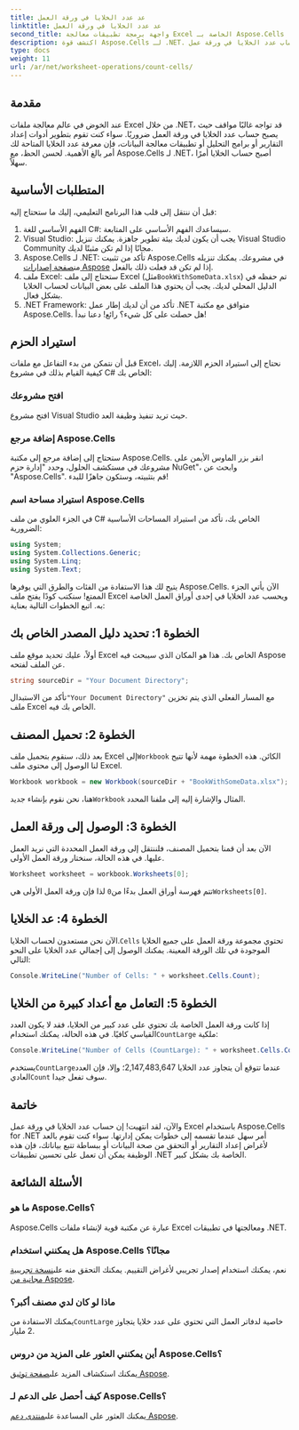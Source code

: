 ```yaml
---
title: عد عدد الخلايا في ورقة العمل
linktitle: عد عدد الخلايا في ورقة العمل
second_title: واجهة برمجة تطبيقات معالجة Excel الخاصة بـ Aspose.Cells .NET
description: اكتشف قوة Aspose.Cells لـ .NET. تعرّف على كيفية حساب عدد الخلايا في ورقة عمل Excel باستخدام هذا الدليل المفصل.
type: docs
weight: 11
url: /ar/net/worksheet-operations/count-cells/
---
```

## مقدمة
عند الخوض في عالم معالجة ملفات Excel من خلال .NET، قد تواجه غالبًا مواقف حيث يصبح حساب عدد الخلايا في ورقة العمل ضروريًا. سواء كنت تقوم بتطوير أدوات إعداد التقارير أو برامج التحليل أو تطبيقات معالجة البيانات، فإن معرفة عدد الخلايا المتاحة لك أمر بالغ الأهمية. لحسن الحظ، مع Aspose.Cells لـ .NET، أصبح حساب الخلايا أمرًا سهلاً.
## المتطلبات الأساسية
قبل أن ننتقل إلى قلب هذا البرنامج التعليمي، إليك ما ستحتاج إليه:
1. الفهم الأساسي للغة C#: سيساعدك الفهم الأساسي على المتابعة.
2. Visual Studio: يجب أن يكون لديك بيئة تطوير جاهزة. يمكنك تنزيل Visual Studio Community مجانًا إذا لم تكن مثبتًا لديك.
3.  Aspose.Cells لـ .NET: تأكد من تثبيت Aspose.Cells في مشروعك. يمكنك تنزيله من[صفحة إصدارات Aspose](https://releases.aspose.com/cells/net/) إذا لم تكن قد فعلت ذلك بالفعل.
4.  ملف Excel: ستحتاج إلى ملف Excel (مثل`BookWithSomeData.xlsx`) تم حفظه في الدليل المحلي لديك. يجب أن يحتوي هذا الملف على بعض البيانات لحساب الخلايا بشكل فعال.
5. .NET Framework: تأكد من أن لديك إطار عمل .NET متوافق مع مكتبة Aspose.Cells.
هل حصلت على كل شيء؟ رائع! دعنا نبدأ!
## استيراد الحزم
قبل أن نتمكن من بدء التفاعل مع ملفات Excel، نحتاج إلى استيراد الحزم اللازمة. إليك كيفية القيام بذلك في مشروع C# الخاص بك:
### افتح مشروعك
افتح مشروع Visual Studio حيث تريد تنفيذ وظيفة العد. 
### إضافة مرجع Aspose.Cells
ستحتاج إلى إضافة مرجع إلى مكتبة Aspose.Cells. انقر بزر الماوس الأيمن على مشروعك في مستكشف الحلول، وحدد "إدارة حزم NuGet"، وابحث عن "Aspose.Cells". قم بتثبيته، وستكون جاهزًا للبدء!
### استيراد مساحة اسم Aspose.Cells
في الجزء العلوي من ملف C# الخاص بك، تأكد من استيراد المساحات الأساسية الضرورية:
```csharp
using System;
using System.Collections.Generic;
using System.Linq;
using System.Text;
```
يتيح لك هذا الاستفادة من الفئات والطرق التي يوفرها Aspose.Cells.
الآن يأتي الجزء الممتع! سنكتب كودًا يفتح ملف Excel ويحسب عدد الخلايا في إحدى أوراق العمل الخاصة به. اتبع الخطوات التالية بعناية:
## الخطوة 1: تحديد دليل المصدر الخاص بك
أولاً، عليك تحديد موقع ملف Excel الخاص بك. هذا هو المكان الذي سيبحث فيه Aspose عن الملف لفتحه.
```csharp
string sourceDir = "Your Document Directory";
```
 تأكد من الاستبدال`"Your Document Directory"` مع المسار الفعلي الذي يتم تخزين ملف Excel الخاص بك فيه.
## الخطوة 2: تحميل المصنف
 بعد ذلك، سنقوم بتحميل ملف Excel إلى`Workbook` الكائن. هذه الخطوة مهمة لأنها تتيح لنا الوصول إلى محتوى ملف Excel.
```csharp
Workbook workbook = new Workbook(sourceDir + "BookWithSomeData.xlsx");
```
 هنا، نحن نقوم بإنشاء جديد`Workbook` المثال والإشارة إليه إلى ملفنا المحدد.
## الخطوة 3: الوصول إلى ورقة العمل
الآن بعد أن قمنا بتحميل المصنف، فلننتقل إلى ورقة العمل المحددة التي نريد العمل عليها. في هذه الحالة، سنختار ورقة العمل الأولى.
```csharp
Worksheet worksheet = workbook.Worksheets[0];
```
 تتم فهرسة أوراق العمل بدءًا من`0` لذا فإن ورقة العمل الأولى هي`Worksheets[0]`.
## الخطوة 4: عد الخلايا
 الآن نحن مستعدون لحساب الخلايا.`Cells` تحتوي مجموعة ورقة العمل على جميع الخلايا الموجودة في تلك الورقة المعينة. يمكنك الوصول إلى إجمالي عدد الخلايا على النحو التالي:
```csharp
Console.WriteLine("Number of Cells: " + worksheet.Cells.Count);
```
## الخطوة 5: التعامل مع أعداد كبيرة من الخلايا
 إذا كانت ورقة العمل الخاصة بك تحتوي على عدد كبير من الخلايا، فقد لا يكون العدد القياسي كافيًا. في هذه الحالة، يمكنك استخدام`CountLarge` ملكية:
```csharp
Console.WriteLine("Number of Cells (CountLarge): " + worksheet.Cells.CountLarge);
```
 يستخدم`CountLarge`عندما تتوقع أن يتجاوز عدد الخلايا 2,147,483,647؛ وإلا، فإن العدد العادي`Count` سوف تفعل جيدا.
## خاتمة
والآن، لقد انتهيت! إن حساب عدد الخلايا في ورقة عمل Excel باستخدام Aspose.Cells for .NET أمر سهل عندما تقسمه إلى خطوات يمكن إدارتها. سواء كنت تقوم بالعد لأغراض إعداد التقارير أو التحقق من صحة البيانات أو ببساطة تتبع بياناتك، فإن هذه الوظيفة يمكن أن تعمل على تحسين تطبيقات .NET الخاصة بك بشكل كبير.
## الأسئلة الشائعة
### ما هو Aspose.Cells؟
Aspose.Cells عبارة عن مكتبة قوية لإنشاء ملفات Excel ومعالجتها في تطبيقات .NET.
### هل يمكنني استخدام Aspose.Cells مجانًا؟
 نعم، يمكنك استخدام إصدار تجريبي لأغراض التقييم. يمكنك التحقق منه على[نسخة تجريبية مجانية من Aspose](https://releases.aspose.com/).
### ماذا لو كان لدي مصنف أكبر؟
 يمكنك الاستفادة من`CountLarge` خاصية لدفاتر العمل التي تحتوي على عدد خلايا يتجاوز 2 مليار.
### أين يمكنني العثور على المزيد من دروس Aspose.Cells؟
 يمكنك استكشاف المزيد على[صفحة توثيق Aspose](https://reference.aspose.com/cells/net/).
### كيف أحصل على الدعم لـ Aspose.Cells؟
 يمكنك العثور على المساعدة على[منتدى دعم Aspose](https://forum.aspose.com/c/cells/9).
